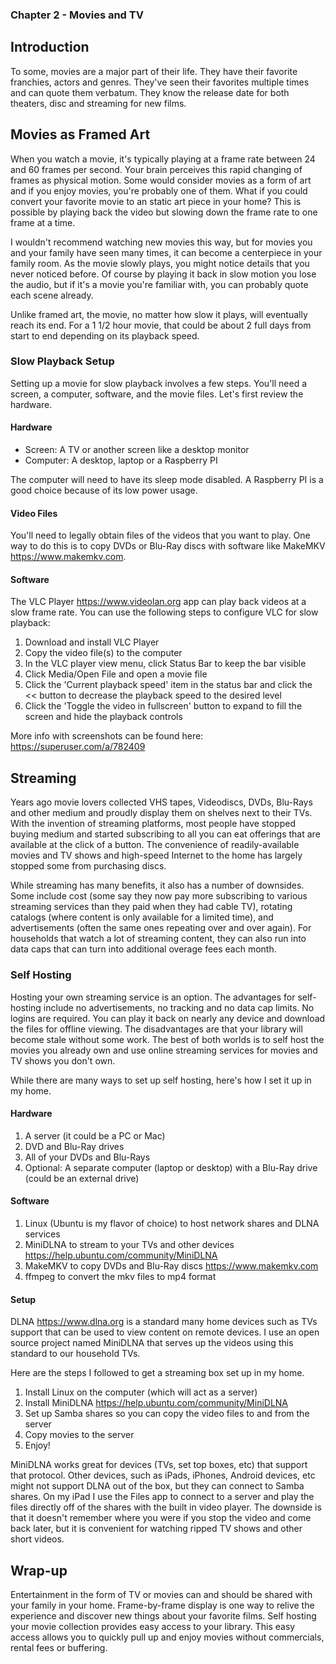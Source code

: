 ### Chapter 2 - Movies and TV

## Introduction

To some, movies are a major part of their life. They have their favorite franchies, actors and genres. They've seen their favorites multiple times and can quote them verbatum. They know the release date for both theaters, disc and streaming for new films.

## Movies as Framed Art

When you watch a movie, it's typically playing at a frame rate between 24 and 60 frames per second. Your brain perceives this rapid changing of frames as physical motion. Some would consider movies as a form of art and if you enjoy movies, you're probably one of them. What if you could convert your favorite movie to an static art piece in your home? This is possible by playing back the video but slowing down the frame rate to one frame at a time.

I wouldn't recommend watching new movies this way, but for movies you and your family have seen many times, it can become a centerpiece in your family room. As the movie slowly plays, you might notice details that you never noticed before. Of course by playing it back in slow motion you lose the audio, but if it's a movie you're familiar with, you can probably quote each scene already.

Unlike framed art, the movie, no matter how slow it plays, will eventually reach its end. For a 1 1/2 hour movie, that could be about 2 full days from start to end depending on its playback speed.

### Slow Playback Setup

Setting up a movie for slow playback involves a few steps. You'll need a screen, a computer, software, and the movie files. Let's first review the hardware.

#### Hardware

* Screen: A TV or another screen like a desktop monitor
* Computer: A desktop, laptop or a Raspberry PI

The computer will need to have its sleep mode disabled. A Raspberry PI is a good choice because of its low power usage.

#### Video Files

You'll need to legally obtain files of the videos that you want to play. One way to do this is to copy DVDs or Blu-Ray discs with software like MakeMKV https://www.makemkv.com.

#### Software

The VLC Player https://www.videolan.org app can play back videos at a slow frame rate. You can use the following steps to configure VLC for slow playback:

1. Download and install VLC Player
1. Copy the video file(s) to the computer
1. In the VLC player view menu, click Status Bar to keep the bar visible
1. Click Media/Open File and open a movie file
1. Click the 'Current playback speed' item in the status bar and click the << button to decrease the playback speed to the desired level
1. Click the 'Toggle the video in fullscreen' button to expand to fill the screen and hide the playback controls

More info with screenshots can be found here: https://superuser.com/a/782409

## Streaming

Years ago movie lovers collected VHS tapes, Videodiscs, DVDs, Blu-Rays and other medium and proudly display them on shelves next to their TVs. With the invention of streaming platforms, most people have stopped buying medium and started subscribing to all you can eat offerings that are available at the click of a button. The convenience of readily-available movies and TV shows and high-speed Internet to the home has largely stopped some from purchasing discs.

While streaming has many benefits, it also has a number of downsides. Some include cost (some say they now pay more subscribing to various streaming services than they paid when they had cable TV), rotating catalogs (where content is only available for a limited time), and advertisements (often the same ones repeating over and over again). For households that watch a lot of streaming content, they can also run into data caps that can turn into additional overage fees each month.

### Self Hosting

Hosting your own streaming service is an option. The advantages for self-hosting include no advertisements, no tracking and no data cap limits. No logins are required. You can play it back on nearly any device and download the files for offline viewing. The disadvantages are that your library will become stale without some work. The best of both worlds is to self host the movies you already own and use online streaming services for movies and TV shows you don't own.

While there are many ways to set up self hosting, here's how I set it up in my home.

#### Hardware

1. A server (it could be a PC or Mac)
1. DVD and Blu-Ray drives
1. All of your DVDs and Blu-Rays
1. Optional: A separate computer (laptop or desktop) with a Blu-Ray drive (could be an external drive)

#### Software

1. Linux (Ubuntu is my flavor of choice) to host network shares and DLNA services
1. MiniDLNA to stream to your TVs and other devices https://help.ubuntu.com/community/MiniDLNA
1. MakeMKV to copy DVDs and Blu-Ray discs https://www.makemkv.com
1. ffmpeg to convert the mkv files to mp4 format

#### Setup

DLNA https://www.dlna.org is a standard many home devices such as TVs support that can be used to view content on remote devices. I use an open source project named MiniDLNA that serves up the videos using this standard to our household TVs.

Here are the steps I followed to get a streaming box set up in my home.

1. Install Linux on the computer (which will act as a server)
1. Install MiniDLNA https://help.ubuntu.com/community/MiniDLNA
1. Set up Samba shares so you can copy the video files to and from the server
1. Copy movies to the server
1. Enjoy!

MiniDLNA works great for devices (TVs, set top boxes, etc) that support that protocol. Other devices, such as iPads, iPhones, Android devices, etc might not support DLNA out of the box, but they can connect to Samba shares. On my iPad I use the Files app to connect to a server and play the files directly off of the shares with the built in video player. The downside is that it doesn't remember where you were if you stop the video and come back later, but it is convenient for watching ripped TV shows and other short videos.

## Wrap-up

Entertainment in the form of TV or movies can and should be shared with your family in your home. Frame-by-frame display is one way to relive the experience and discover new things about your favorite films. Self hosting your movie collection provides easy access to your library. This easy access allows you to quickly pull up and enjoy movies without commercials, rental fees or buffering.
